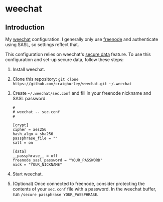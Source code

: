 # weechat

## Introduction

My [weechat](https://weechat.org/) configuration.  I generally only use [freenode](https://freenode.net/) and authenticate using SASL, so settings reflect that.

This configuration relies on weechat's [secure data](https://www.weechat.org/files/doc/stable/weechat_user.en.html#secured_data) feature.  To use this configuration and set-up secure data, follow these steps:

1. Install weechat.
2. Clone this repository: `git clone https://github.com/craighurley/weechat.git ~/.weechat`
1. Create `~/.weechat/sec.conf` and fill in your freenode nickname and SASL password.

    ```
    #
    # weechat -- sec.conf
    #

    [crypt]
    cipher = aes256
    hash_algo = sha256
    passphrase_file = ""
    salt = on

    [data]
    __passphrase__ = off
    freenode_sasl_password = "YOUR_PASSWORD"
    nick = "YOUR_NICKNAME"
    ```

2. Start weechat.
3. (Optional) Once connected to freenode, consider protecting the contents of your `sec.conf` file with a password.  In the weechat buffer, run `/secure passphrase YOUR_PASSPHRASE`.
